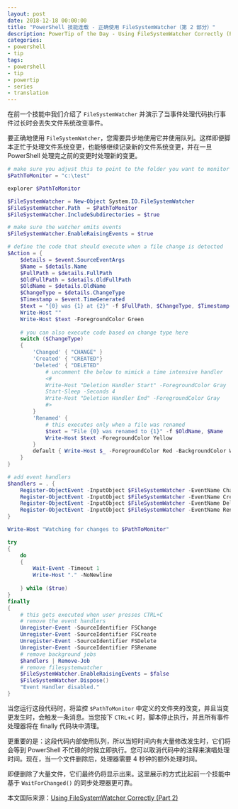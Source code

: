 ```yaml
---
layout: post
date: 2018-12-18 00:00:00
title: "PowerShell 技能连载 - 正确使用 FileSystemWatcher（第 2 部分）"
description: PowerTip of the Day - Using FileSystemWatcher Correctly (Part 2)
categories:
- powershell
- tip
tags:
- powershell
- tip
- powertip
- series
- translation
---
```

在前一个技能中我们介绍了 `FileSystemWatcher` 并演示了当事件处理代码执行事件过长时会丢失文件系统改变事件。

要正确地使用 `FileSystemWatcher`，您需要异步地使用它并使用队列。这样即便脚本正忙于处理文件系统变更，也能够继续记录新的文件系统变更，并在一旦 PowerShell 处理完之前的变更时处理新的变更。

```powershell
# make sure you adjust this to point to the folder you want to monitor
$PathToMonitor = "c:\test"

explorer $PathToMonitor

$FileSystemWatcher = New-Object System.IO.FileSystemWatcher
$FileSystemWatcher.Path  = $PathToMonitor
$FileSystemWatcher.IncludeSubdirectories = $true

# make sure the watcher emits events
$FileSystemWatcher.EnableRaisingEvents = $true

# define the code that should execute when a file change is detected
$Action = {
    $details = $event.SourceEventArgs
    $Name = $details.Name
    $FullPath = $details.FullPath
    $OldFullPath = $details.OldFullPath
    $OldName = $details.OldName
    $ChangeType = $details.ChangeType
    $Timestamp = $event.TimeGenerated
    $text = "{0} was {1} at {2}" -f $FullPath, $ChangeType, $Timestamp
    Write-Host ""
    Write-Host $text -ForegroundColor Green
    
    # you can also execute code based on change type here
    switch ($ChangeType)
    {
        'Changed' { "CHANGE" }
        'Created' { "CREATED"}
        'Deleted' { "DELETED"
            # uncomment the below to mimick a time intensive handler
            <#
            Write-Host "Deletion Handler Start" -ForegroundColor Gray
            Start-Sleep -Seconds 4    
            Write-Host "Deletion Handler End" -ForegroundColor Gray
            #>
        }
        'Renamed' { 
            # this executes only when a file was renamed
            $text = "File {0} was renamed to {1}" -f $OldName, $Name
            Write-Host $text -ForegroundColor Yellow
        }
        default { Write-Host $_ -ForegroundColor Red -BackgroundColor White }
    }
}

# add event handlers
$handlers = . {
    Register-ObjectEvent -InputObject $FileSystemWatcher -EventName Changed -Action $Action -SourceIdentifier FSChange
    Register-ObjectEvent -InputObject $FileSystemWatcher -EventName Created -Action $Action -SourceIdentifier FSCreate
    Register-ObjectEvent -InputObject $FileSystemWatcher -EventName Deleted -Action $Action -SourceIdentifier FSDelete
    Register-ObjectEvent -InputObject $FileSystemWatcher -EventName Renamed -Action $Action -SourceIdentifier FSRename
}

Write-Host "Watching for changes to $PathToMonitor"

try
{
    do
    {
        Wait-Event -Timeout 1
        Write-Host "." -NoNewline
        
    } while ($true)
}
finally
{
    # this gets executed when user presses CTRL+C
    # remove the event handlers
    Unregister-Event -SourceIdentifier FSChange
    Unregister-Event -SourceIdentifier FSCreate
    Unregister-Event -SourceIdentifier FSDelete
    Unregister-Event -SourceIdentifier FSRename
    # remove background jobs
    $handlers | Remove-Job
    # remove filesystemwatcher
    $FileSystemWatcher.EnableRaisingEvents = $false
    $FileSystemWatcher.Dispose()
    "Event Handler disabled."
}
```

当您运行这段代码时，将监控 `$PathToMonitor` 中定义的文件夹的改变，并且当变更发生时，会触发一条消息。当您按下 `CTRL`+`C` 时，脚本停止执行，并且所有事件处理器将在 finally 代码块中清理。

更重要的是：这段代码内部使用队列，所以当短时间内有大量修改发生时，它们将会等到 PowerShell 不忙碌的时候立即执行。您可以取消代码中的注释来演唱处理时间。现在，当一个文件删除后，处理器需要 4 秒钟的额外处理时间。

即便删除了大量文件，它们最终仍将显示出来。这里展示的方式比起前一个技能中基于 `WaitForChanged()` 的同步处理器更可靠。

<!--more-->
本文国际来源：[Using FileSystemWatcher Correctly (Part 2)](https://community.idera.com/database-tools/powershell/powertips/b/tips/posts/using-filesystemwatcher-correctly-part-2)

